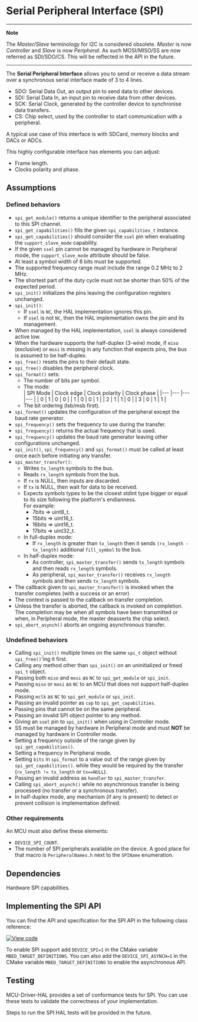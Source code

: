 <h1 id="spi-port">Serial Peripheral Interface (SPI)</h1>

---
**Note**

The _Master/Slave_ terminology for I2C is considered obsolete. _Master_ is now _Controller_ and _Slave_ is now _Peripheral_. As such MOSI/MISO/SS are now referred as SDI/SDO/CS. This will be reflected in the API in the future.

---

The **Serial Peripheral Interface** allows you to send or receive a data stream over a synchronous serial interface made of 3 to 4 lines.

- SDO: Serial Data Out, an output pin to send data to other devices.
- SDI: Serial Data In, an input pin to receive data from other devices.
- SCK: Serial Clock, generated by the controller device to synchronise data transfers.
- CS: Chip select, used by the controller to start communication with a peripheral.

A typical use case of this interface is with SDCard, memory blocks and DACs or ADCs.

This highly configurable interface has elements you can adjust:

- Frame length.
- Clocks polarity and phase.

## Assumptions

### Defined behaviors

- `spi_get_module()` returns a unique identifier to the peripheral associated to this SPI channel.
- `spi_get_capabilities()` fills the given `spi_capabilities_t` instance.
- `spi_get_capabilities()` should consider the `ssel` pin when evaluating the `support_slave_mode` capability.
- If the given `ssel` pin cannot be managed by hardware in Peripheral mode, the `support_slave_mode` attribute should be false.
- At least a symbol width of 8 bits must be supported.
- The supported frequency range must include the range 0.2 MHz to 2 MHz.
- The shortest part of the duty cycle must not be shorter than 50% of the expected period.
- `spi_init()` initializes the pins leaving the configuration registers unchanged.
- `spi_init()`:
   - If `ssel` is `NC`, the HAL implementation ignores this pin.
   - If `ssel` is not `NC`, then the HAL implementation owns the pin and its management.
- When managed by the HAL implementation, `ssel` is always considered active low.
- When the hardware supports the half-duplex (3-wire) mode, if `miso` (exclusive) or `mosi` is missing in any function that expects pins, the bus is assumed to be half-duplex.
- `spi_free()` resets the pins to their default state.
- `spi_free()` disables the peripheral clock.
- `spi_format()` sets:
   - The number of bits per symbol.
   - The mode:   
      |  SPI Mode  |  Clock edge  |  Clock polarity  |   Clock phase  |
      |---         |---           |---               |---             |
      |  0         |  1           | 0                | 0              |
      |  1         |  0           | 0                | 1              |
      |  2         |  1           | 1                | 0              |
      |  3         |  0           | 1                | 1              |
   - The bit ordering (lsb/msb first).
- `spi_format()` updates the configuration of the peripheral except the baud rate generator.
- `spi_frequency()` sets the frequency to use during the transfer.
- `spi_frequency()` returns the actual frequency that is used.
- `spi_frequency()` updates the baud rate generator leaving other configurations unchanged.
- `spi_init()`, `spi_frequency()` and `spi_format()` must be called at least once each before initiating any transfer.
- `spi_master_transfer()`:
   - Writes `tx_length` symbols to the bus.
   - Reads `rx_length` symbols from the bus.
   - If `rx` is NULL, then inputs are discarded.
   - If `tx` is NULL, then wait for data to be received.
   - Expects symbols types to be the closest stdint type bigger or equal to its size following the platform's endianness.  
   For example:
      - 7bits => uint8_t.
      - 15bits => uint16_t.
      - 16bits => uint16_t.
      - 17bits => uint32_t.
   - In full-duplex mode:
      - If `rx_length` is greater than `tx_length` then it sends `(rx_length - tx_length)` additional `fill_symbol` to the bus.
  - In half-duplex mode:
      - As controller, `spi_master_transfer()` sends `tx_length` symbols and then reads `rx_length` symbols.
      - As peripheral, `spi_master_transfer()` receives `rx_length` symbols and then sends `tx_length` symbols.
- The callback given to `spi_master_transfer()` is invoked when the transfer completes (with a success or an error)
- The context is passed to the callback on transfer completion.
- Unless the transfer is aborted, the callback is invoked on completion. The completion may be when all symbols have been transmitted
  or when, in Peripheral mode, the master deasserts the chip select.
- `spi_abort_asynch()` aborts an ongoing asynchronous transfer.

### Undefined behaviors

- Calling `spi_init()` multiple times on the same `spi_t` object without `spi_free()`'ing it first.
- Calling any method other than `spi_init()` on an uninitialized or freed `spi_t` object.
- Passing both `miso` and `mosi` as `NC` to `spi_get_module` or `spi_init`.
- Passing `miso` or `mosi` as `NC` to an MCU that does not support half-duplex mode.
- Passing `mclk` as `NC`  to `spi_get_module` or `spi_init`.
- Passing an invalid pointer as `cap` to `spi_get_capabilities`.
- Passing pins that cannot be on the same peripheral.
- Passing an invalid SPI object pointer to any method.
- Giving an `ssel` pin to `spi_init()` when using in Controller mode.
- SS must be managed by hardware in Peripheral mode and must **NOT** be managed by hardware in Controller mode.
- Setting a frequency outside of the range given by `spi_get_capabilities()`.
- Setting a frequency in Peripheral mode.
- Setting `bits` in `spi_format` to a value out of the range given by `spi_get_capabilities()`.
while they would be required by the transfer (`rx_length != tx_length` or `tx==NULL`).
- Passing an invalid address as `handler` to `spi_master_transfer`.
- Calling `spi_abort_asynch()` while no asynchronous transfer is being processed (no transfer or a synchronous transfer).
- In half-duplex mode, any mechanism (if any is present) to detect or prevent collision is implementation defined.

### Other requirements

An MCU must also define these elements:

- `DEVICE_SPI_COUNT`.
- The number of SPI peripherals available on the device. A good place for that macro is `PeripheralNames.h` next to the `SPIName` enumeration.

## Dependencies

Hardware SPI capabilities.

## Implementing the SPI API

You can find the API and specification for the SPI API in the following class reference:

[![View code](../../images/view_library_button.png)](https://mcu-driver-hal.github.io/MCU-Driver-HAL/doxygen/html/group__hal___general_s_p_i.html)

To enable SPI support add `DEVICE_SPI=1` in the CMake variable `MBED_TARGET_DEFINITIONS`.
You can also add the `DEVICE_SPI_ASYNCH=1` in the CMake variable `MBED_TARGET_DEFINITIONS` to enable the asynchronous API.

## Testing

MCU-Driver-HAL provides a set of conformance tests for SPI. You can use these tests to validate the correctness of your implementation.

Steps to run the SPI HAL tests will be provided in the future.
